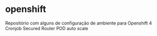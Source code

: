 # openshift
Repositório com alguns de configuração de ambiente para Openshift 4
Cronjob
Secured Router
POD auto scale 
